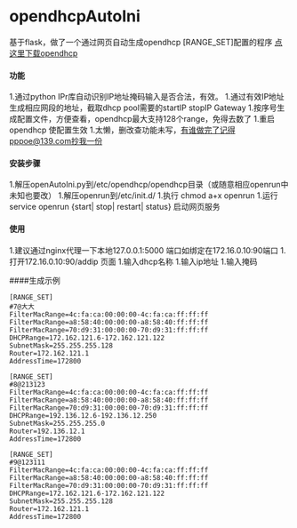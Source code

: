 # opendhcpAutoIni
基于flask，做了一个通过网页自动生成opendhcp [RANGE_SET]配置的程序
[点这里下载opendhcp](https://sourceforge.net/projects/dhcpserver/)

#### 功能
1.通过python IPr库自动识别IP地址掩码输入是否合法，有效。
1.通过有效IP地址生成相应网段的地址，截取dhcp pool需要的startIP stopIP Gateway
1.按序号生成配置文件，方便查看，opendhcp最大支持128个range，免得去数了
1.重启opendhcp 使配置生效
1.太懒，删改查功能未写，有谁做完了记得pppoe@139.com抄我一份

#### 安装步骤
1.解压openAutoIni.py到/etc/opendhcp/opendhcp目录（或随意相应openrun中未知也要改）
1.解压openrun到/etc/init.d/
1.执行 chmod a+x openrun
1.运行service openrun {start| stop| restart| status} 启动网页服务


#### 使用
1.建议通过nginx代理一下本地127.0.0.1:5000 端口如绑定在172.16.0.10:90端口
1.打开172.16.0.10:90/addip 页面
1.输入dhcp名称
1.输入ip地址
1.输入掩码

####生成示例
```
[RANGE_SET]
#7@大大
FilterMacRange=4c:fa:ca:00:00:00-4c:fa:ca:ff:ff:ff
FilterMacRange=a8:58:40:00:00:00-a8:58:40:ff:ff:ff
FilterMacRange=70:d9:31:00:00:00-70:d9:31:ff:ff:ff
DHCPRange=172.162.121.6-172.162.121.122
SubnetMask=255.255.255.128
Router=172.162.121.1
AddressTime=172800
            
[RANGE_SET]
#8@213123
FilterMacRange=4c:fa:ca:00:00:00-4c:fa:ca:ff:ff:ff
FilterMacRange=a8:58:40:00:00:00-a8:58:40:ff:ff:ff
FilterMacRange=70:d9:31:00:00:00-70:d9:31:ff:ff:ff
DHCPRange=192.136.12.6-192.136.12.250
SubnetMask=255.255.255.0
Router=192.136.12.1
AddressTime=172800
            
[RANGE_SET]
#9@123111
FilterMacRange=4c:fa:ca:00:00:00-4c:fa:ca:ff:ff:ff
FilterMacRange=a8:58:40:00:00:00-a8:58:40:ff:ff:ff
FilterMacRange=70:d9:31:00:00:00-70:d9:31:ff:ff:ff
DHCPRange=172.162.121.6-172.162.121.122
SubnetMask=255.255.255.128
Router=172.162.121.1
AddressTime=172800
```
